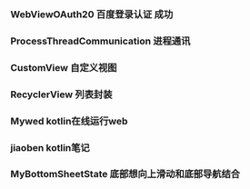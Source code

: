 ### WebViewOAuth20  百度登录认证  成功

### ProcessThreadCommunication  进程通讯

### CustomView 自定义视图

### RecyclerView 列表封装

### Mywed kotlin在线运行web

### jiaoben kotlin笔记

### MyBottomSheetState 底部想向上滑动和底部导航结合